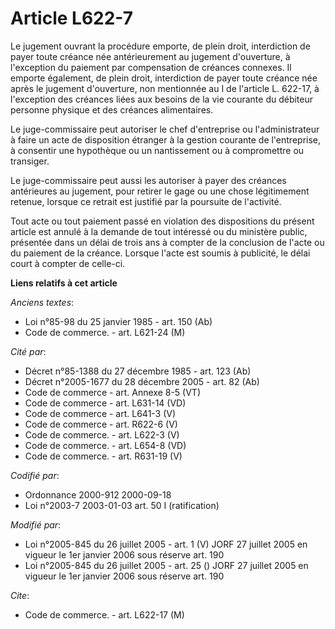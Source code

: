 # Article L622-7

Le jugement ouvrant la procédure emporte, de plein droit, interdiction de payer toute créance née antérieurement au jugement
d'ouverture, à l'exception du paiement par compensation de créances connexes. Il emporte également, de plein droit,
interdiction de payer toute créance née après le jugement d'ouverture, non mentionnée au I de l'article L. 622-17, à
l'exception des créances liées aux besoins de la vie courante du débiteur personne physique et des créances alimentaires.

Le juge-commissaire peut autoriser le chef d'entreprise ou l'administrateur à faire un acte de disposition étranger à la
gestion courante de l'entreprise, à consentir une hypothèque ou un nantissement ou à compromettre ou transiger.

Le juge-commissaire peut aussi les autoriser à payer des créances antérieures au jugement, pour retirer le gage ou une chose
légitimement retenue, lorsque ce retrait est justifié par la poursuite de l'activité.

Tout acte ou tout paiement passé en violation des dispositions du présent article est annulé à la demande de tout intéressé
ou du ministère public, présentée dans un délai de trois ans à compter de la conclusion de l'acte ou du paiement de la
créance. Lorsque l'acte est soumis à publicité, le délai court à compter de celle-ci.

**Liens relatifs à cet article**

_Anciens textes_:

  - Loi n°85-98 du 25 janvier 1985 - art. 150 (Ab)
  - Code de commerce. - art. L621-24 (M)

_Cité par_:

  - Décret n°85-1388 du 27 décembre 1985 - art. 123 (Ab)
  - Décret n°2005-1677 du 28 décembre 2005 - art. 82 (Ab)
  - Code de commerce - art. Annexe 8-5 (VT)
  - Code de commerce - art. L631-14 (VD)
  - Code de commerce - art. L641-3 (V)
  - Code de commerce - art. R622-6 (V)
  - Code de commerce. - art. L622-3 (V)
  - Code de commerce. - art. L654-8 (VD)
  - Code de commerce. - art. R631-19 (V)

_Codifié par_:

  - Ordonnance 2000-912 2000-09-18
  - Loi n°2003-7 2003-01-03 art. 50 I (ratification)

_Modifié par_:

  - Loi n°2005-845 du 26 juillet 2005 - art. 1 (V) JORF 27 juillet 2005 en vigueur le 1er janvier 2006 sous réserve art. 190
  - Loi n°2005-845 du 26 juillet 2005 - art. 25 () JORF 27 juillet 2005 en vigueur le 1er janvier 2006 sous réserve art. 190

_Cite_:

  - Code de commerce. - art. L622-17 (M)

